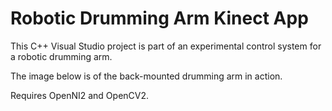 # Robotic Drumming Arm Kinect App
This C++ Visual Studio project is part of an experimental control system for a robotic drumming arm. 

The image below is of the back-mounted drumming arm in action.

Requires OpenNI2 and OpenCV2.
